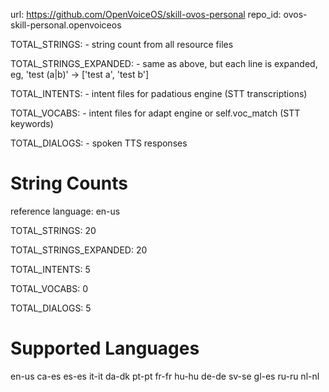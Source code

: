 
url: https://github.com/OpenVoiceOS/skill-ovos-personal
repo_id: ovos-skill-personal.openvoiceos

TOTAL_STRINGS:  - string count from all resource files

TOTAL_STRINGS_EXPANDED: - same as above, but each line is expanded, eg, 'test (a|b)' -> ['test a', 'test b']

TOTAL_INTENTS: - intent files for padatious engine (STT transcriptions)

TOTAL_VOCABS: - intent files for adapt engine or self.voc_match (STT keywords)

TOTAL_DIALOGS: - spoken TTS responses


# String Counts

reference language: en-us

TOTAL_STRINGS: 20  

TOTAL_STRINGS_EXPANDED: 20  

TOTAL_INTENTS: 5  

TOTAL_VOCABS: 0  

TOTAL_DIALOGS: 5  

# Supported Languages

en-us
ca-es
es-es
it-it
da-dk
pt-pt
fr-fr
hu-hu
de-de
sv-se
gl-es
ru-ru
nl-nl
